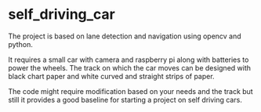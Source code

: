 # self_driving_car

The project is based on lane detection and navigation using opencv and python. 

It requires a small car with camera and raspberry pi along with batteries to power the wheels.
The track on which the car moves can be designed with black chart paper and white curved and straight strips of paper.

The code might require modification based on your needs and the track but still it provides a good baseline for starting a project on self driving cars.
